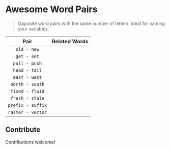 # Awesome Word Pairs

> Opposite word pairs with the same number of letters, ideal for naming your variables.

|       Pair        | Related Words |
| :---------------: | ------------- |
|    `old - new`    |               |
|    `get - set`    |               |
|   `pull - push`   |               |
|   `head - tail`   |               |
|   `east - west`   |               |
|  `north - south`  |               |
|  `fixed - fluid`  |               |
|  `fresh - stale`  |               |
| `prefix - suffix` |               |
| `raster - vector` |               |

## Contribute

Contributions welcome!
